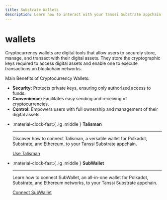 ```yaml
---
title: Substrate Wallets
description: Learn how to interact with your Tanssi Substrate appchain through the Substrate API, including configuring wallets, adding RPC Urls, and sending funds.
---
```


# wallets

Cryptocurrency wallets are digital tools that allow users to securely store, manage, and transact with their digital assets. They store the cryptographic keys required to access digital assets and enable one to execute transactions on blockchain networks. 


Main Benefits of Cryptocurrency Wallets:

- **Security:** Protects private keys, ensuring only authorized access to funds.
- **Convenience:** Facilitates easy sending and receiving of cryptocurrencies.
- **Control:** Empowers users with full ownership and management of their digital assets.

<div class="grid cards" markdown>

-   :material-clock-fast:{ .lg .middle } __Talisman__

    ---
    
    Discover how to connect Talisman, a versatile wallet for Polkadot, Substrate, and Ethereum, to your Tanssi Substrate appchain.
    
    [Use Talisman](talisman.md)
    
-   :material-clock-fast:{ .lg .middle } __SubWallet__

    ---
    
    Learn how to connect SubWallet, an all-in-one wallet for Polkadot, Substrate, and Ethereum networks, to your Tanssi Substrate appchain.
    
    [Connect SubWallet](subwallet.md)  
 
</div>
